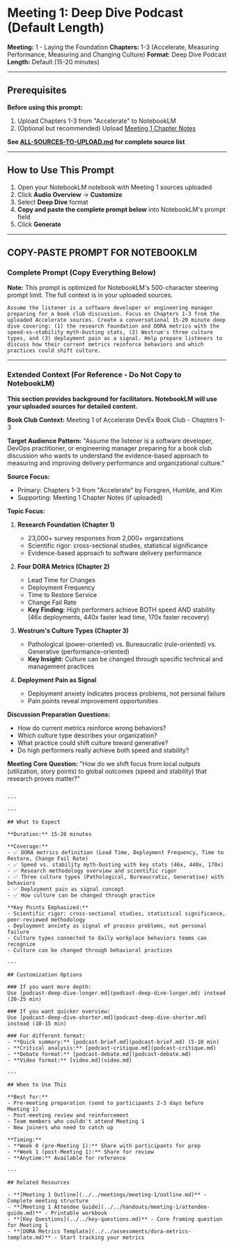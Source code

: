 # Meeting 1: Deep Dive Podcast (Default Length)

**Meeting:** 1 - Laying the Foundation
**Chapters:** 1-3 (Accelerate, Measuring Performance, Measuring and Changing Culture)
**Format:** Deep Dive Podcast
**Length:** Default (15-20 minutes)

---

## Prerequisites

**Before using this prompt:**
1. Upload Chapters 1-3 from "Accelerate" to NotebookLM
2. (Optional but recommended) Upload [Meeting 1 Chapter Notes](../../meetings/meeting-1/chapter-notes.md)

**See [ALL-SOURCES-TO-UPLOAD.md](ALL-SOURCES-TO-UPLOAD.md) for complete source list**

---

## How to Use This Prompt

1. Open your NotebookLM notebook with Meeting 1 sources uploaded
2. Click **Audio Overview** → **Customize**
3. Select **Deep Dive** format
4. **Copy and paste the complete prompt below** into NotebookLM's prompt field
5. Click **Generate**

---

## COPY-PASTE PROMPT FOR NOTEBOOKLM

### Complete Prompt (Copy Everything Below)

**Note:** This prompt is optimized for NotebookLM's 500-character steering prompt limit. The full context is in your uploaded sources.

```
Assume the listener is a software developer or engineering manager preparing for a book club discussion. Focus on Chapters 1-3 from the uploaded Accelerate sources. Create a conversational 15-20 minute deep dive covering: (1) the research foundation and DORA metrics with the speed-vs-stability myth-busting stats, (2) Westrum's three culture types, and (3) deployment pain as a signal. Help prepare listeners to discuss how their current metrics reinforce behaviors and which practices could shift culture.
```

---

### Extended Context (For Reference - Do Not Copy to NotebookLM)

**This section provides background for facilitators. NotebookLM will use your uploaded sources for detailed content.**

**Book Club Context:**
Meeting 1 of Accelerate DevEx Book Club - Chapters 1-3

**Target Audience Pattern:**
"Assume the listener is a software developer, DevOps practitioner, or engineering manager preparing for a book club discussion who wants to understand the evidence-based approach to measuring and improving delivery performance and organizational culture."

**Source Focus:**
- Primary: Chapters 1-3 from "Accelerate" by Forsgren, Humble, and Kim
- Supporting: Meeting 1 Chapter Notes (if uploaded)

**Topic Focus:**

1. **Research Foundation (Chapter 1)**
   - 23,000+ survey responses from 2,000+ organizations
   - Scientific rigor: cross-sectional studies, statistical significance
   - Evidence-based approach to software delivery performance

2. **Four DORA Metrics (Chapter 2)**
   - Lead Time for Changes
   - Deployment Frequency
   - Time to Restore Service
   - Change Fail Rate
   - **Key Finding:** High performers achieve BOTH speed AND stability (46x deployments, 440x faster lead time, 170x faster recovery)

3. **Westrum's Culture Types (Chapter 3)**
   - Pathological (power-oriented) vs. Bureaucratic (rule-oriented) vs. Generative (performance-oriented)
   - **Key Insight:** Culture can be changed through specific technical and management practices

4. **Deployment Pain as Signal**
   - Deployment anxiety indicates process problems, not personal failure
   - Pain points reveal improvement opportunities

**Discussion Preparation Questions:**
- How do current metrics reinforce wrong behaviors?
- Which culture type describes your organization?
- What practice could shift culture toward generative?
- Do high performers really achieve both speed and stability?

**Meeting Core Question:**
"How do we shift focus from local outputs (utilization, story points) to global outcomes (speed and stability) that research proves matter?"
```

---

---

## What to Expect

**Duration:** 15-20 minutes

**Coverage:**
- ✅ DORA metrics definition (Lead Time, Deployment Frequency, Time to Restore, Change Fail Rate)
- ✅ Speed vs. stability myth-busting with key stats (46x, 440x, 170x)
- ✅ Research methodology overview and scientific rigor
- ✅ Three culture types (Pathological, Bureaucratic, Generative) with behaviors
- ✅ Deployment pain as signal concept
- ✅ How culture can be changed through practice

**Key Points Emphasized:**
- Scientific rigor: cross-sectional studies, statistical significance, peer-reviewed methodology
- Deployment anxiety as signal of process problems, not personal failure
- Culture types connected to daily workplace behaviors teams can recognize
- Culture can be changed through behavioral practices

---

## Customization Options

### If you want more depth:
Use [podcast-deep-dive-longer.md](podcast-deep-dive-longer.md) instead (20-25 min)

### If you want quicker overview:
Use [podcast-deep-dive-shorter.md](podcast-deep-dive-shorter.md) instead (10-15 min)

### For different format:
- **Quick summary:** [podcast-brief.md](podcast-brief.md) (5-10 min)
- **Critical analysis:** [podcast-critique.md](podcast-critique.md)
- **Debate format:** [podcast-debate.md](podcast-debate.md)
- **Video format:** [video.md](video.md)

---

## When to Use This

**Best for:**
- Pre-meeting preparation (send to participants 2-3 days before Meeting 1)
- Post-meeting review and reinforcement
- Team members who couldn't attend Meeting 1
- New joiners who need to catch up

**Timing:**
- **Week 0 (pre-Meeting 1):** Share with participants for prep
- **Week 1 (post-Meeting 1):** Share for review
- **Anytime:** Available for reference

---

## Related Resources

- **[Meeting 1 Outline](../../meetings/meeting-1/outline.md)** - Complete meeting structure
- **[Meeting 1 Attendee Guide](../../handouts/meeting-1/attendee-guide.md)** - Printable workbook
- **[Key Questions](../../key-questions.md)** - Core framing question for Meeting 1
- **[DORA Metrics Template](../../assessments/dora-metrics-template.md)** - Start tracking your metrics

